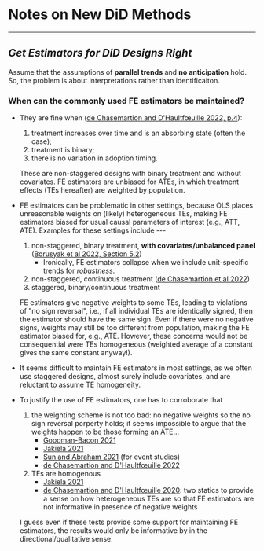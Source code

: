 # Notes on New DiD Methods
--------------------------------

## _Get Estimators for DiD Designs Right_

Assume that the assumptions of **parallel trends** and **no anticipation** hold. So, the problem is about interpretations rather than identificaiton.

### When can the commonly used FE estimators be maintained?

- They are fine when ([de Chasemartion and D'Haultfœuille 2022, p.4](https://papers.ssrn.com/sol3/papers.cfm?abstract_id=3980758)):
    1. treatment increases over time and is an absorbing state (often the case);
    2. treatment is binary;
    3. there is no variation in adoption timing.
  
  These are non-staggered designs with binary treatment and without covariates. FE estimators are unbiased for ATEs, in which treatment effects (TEs hereafter) are weighted by population.

- FE estimators can be problematic in other settings, because OLS places unreasonable weights on (likely) heterogeneous TEs, making FE estimators biased for usual causal parameters of interest (e.g., ATT, ATE). Examples for these settings include ---
  1. non-staggered, binary treatment, **with covariates/unbalanced panel** ([Borusyak et al 2022, Section 5.2](https://arxiv.org/abs/2108.12419))
      - Ironically, FE estimators collapse when we include unit-specific trends for _robustness_.
  2. non-staggered, continuous treatment ([de Chasemartion et al 2022](https://papers.ssrn.com/sol3/papers.cfm?abstract_id=4011782))
  3. staggered, binary/continuous treatment

  FE estimators give negative weights to some TEs, leading to violations of "no sign reversal", i.e., if all individual TEs are identically signed, then the estimator should have the same sign. Even if there were no negative signs, weights may still be too different from population, making the FE estimator biased for, e.g., ATE. However, these concerns would not be consequential were TEs homogeneous (weighted average of a constant gives the same constant anyway!).
  
- It seems difficult to maintain FE estimators in most settings, as we often use staggered designs, almost surely include covariates, and are reluctant to assume TE homogeneity.

- To justify the use of FE estimators, one has to corroborate that
    1. the weighting scheme is not too bad: no negative weights so the no sign reversal porperty holds; it seems impossible to argue that the weights happen to be those forming an ATE...
        - [Goodman-Bacon 2021](https://www.sciencedirect.com/science/article/abs/pii/S0304407621001445)
        - [Jakiela 2021](https://arxiv.org/abs/2103.13229)
        - [Sun and Abraham 2021](https://www.sciencedirect.com/science/article/abs/pii/S030440762030378X) (for event studies)
        - [de Chasemartion and D'Haultfœuille 2022](https://papers.ssrn.com/sol3/papers.cfm?abstract_id=3980758)
    2. TEs are homogenous
        - [Jakiela 2021](https://arxiv.org/abs/2103.13229)
        - [de Chasemartion and D'Haultfœuille 2020](https://www.aeaweb.org/articles?id=10.1257/aer.20181169): two statics to provide a sense on how heterogeneous TEs are so that FE estimators are not informative in presence of negative weights
    
    I guess even if these tests provide some support for maintaining FE estimators, the results would only be informative by in the directional/qualitative sense.

